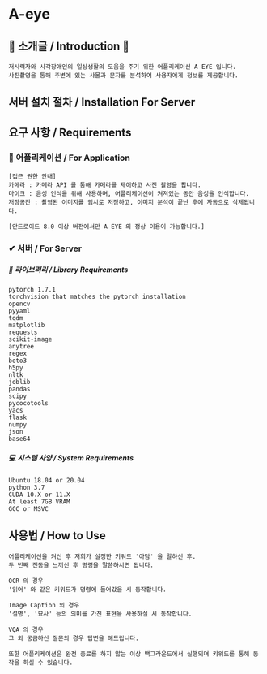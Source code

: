 # A-eye

## 📢 소개글 / Introduction 📢
```
저시력자와 시각장애인의 일상생활의 도움을 주기 위한 어플리케이션 A EYE 입니다.
사진촬영을 통해 주변에 있는 사물과 문자를 분석하여 사용자에게 정보를 제공합니다.
```

## 서버 설치 절차 / Installation For Server
 
## 요구 사항 / Requirements
### 📱 어플리케이션 / For Application
```
[접근 권한 안내]
카메라 : 카메라 API 를 통해 카메라를 제어하고 사진 촬영을 합니다.
마이크 : 음성 인식을 위해 사용하며, 어플리케이션이 켜져있는 동안 음성을 인식합니다.
저장공간 : 촬영된 이미지를 임시로 저장하고, 이미지 분석이 끝난 후에 자동으로 삭제됩니다.

[안드로이드 8.0 이상 버전에서만 A EYE 의 정상 이용이 가능합니다.]
```

### ✔ 서버 / For Server
##### 📕 라이브러리 / Library Requirements
```
pytorch 1.7.1
torchvision that matches the pytorch installation
opencv
pyyaml
tqdm
matplotlib
requests
scikit-image
anytree
regex
boto3
h5py
nltk
joblib
pandas
scipy
pycocotools
yacs
flask
numpy
json
base64
```

##### 💻 시스템 사양 / System Requirements
```
Ubuntu 18.04 or 20.04
python 3.7
CUDA 10.X or 11.X
At least 7GB VRAM
GCC or MSVC
```

## 사용법 / How to Use
```
어플리케이션을 켜신 후 저희가 설정한 키워드 '아담' 을 말하신 후.
두 번째 진동을 느끼신 후 명령을 말씀하시면 됩니다.

OCR 의 경우
'읽어' 와 같은 키워드가 명령에 들어갔을 시 동작합니다.

Image Caption 의 경우
'설명', '묘사' 등의 의미를 가진 표현을 사용하실 시 동작합니다.

VQA 의 경우
그 외 궁금하신 질문의 경우 답변을 해드립니다.

또한 어플리케이션은 완전 종료를 하지 않는 이상 백그라운드에서 실행되며 키워드를 통해 동작을 하실 수 있습니다.
```
